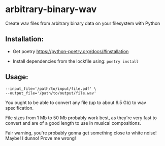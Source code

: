 # arbitrary-binary-wav
Create wav files from arbitrary binary data on your filesystem with Python

## Installation:

- Get poetry https://python-poetry.org/docs/#installation

- Install dependencies from the lockfile using: `poetry install`

## Usage:

```poetry run python convert.py \
--input_file='/path/to/input/file.pdf' \
--output_file='/path/to/output/file.wav'
```

You ought to be able to convert any file (up to about 6.5 Gb) to wav specification.

File sizes from 1 Mb to 50 Mb probably work best, as they're very fast to convert and are of a good
length to use in musical compositions.

Fair warning, you're probably gonna get something close to white noise! Maybe! I dunno! Prove me wrong!
